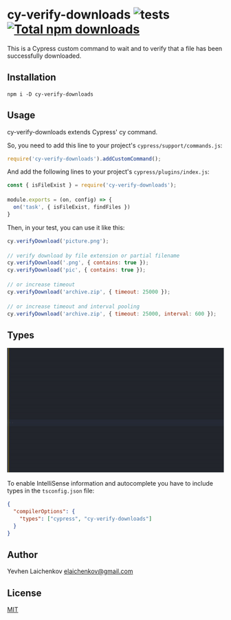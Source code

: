 # cy-verify-downloads ![tests](https://github.com/elaichenkov/cy-verify-downloads/actions/workflows/test.yml/badge.svg) [![Total npm downloads](https://img.shields.io/npm/dt/cy-verify-downloads.svg)](https://www.npmjs.com/package/cy-verify-downloads)

This is a Cypress custom command to wait and to verify that a file has been successfully downloaded.

## Installation

```shell
npm i -D cy-verify-downloads
```

## Usage

cy-verify-downloads extends Cypress' cy command.

So, you need to add this line to your project's `cypress/support/commands.js`:

```javascript
require('cy-verify-downloads').addCustomCommand();
```

And add the following lines to your project's `cypress/plugins/index.js`:

```javascript
const { isFileExist } = require('cy-verify-downloads');

module.exports = (on, config) => {
  on('task', { isFileExist, findFiles })
}
```

Then, in your test, you can use it like this:

```javascript
cy.verifyDownload('picture.png');

// verify download by file extension or partial filename
cy.verifyDownload('.png', { contains: true });
cy.verifyDownload('pic', { contains: true });

// or increase timeout
cy.verifyDownload('archive.zip', { timeout: 25000 });

// or increase timeout and interval pooling
cy.verifyDownload('archive.zip', { timeout: 25000, interval: 600 });
```

## Types

![Autocompletion](./assets/autocompletion.gif?raw=true)

To enable IntelliSense information and autocomplete you have to include types in the `tsconfig.json` file:

```json
{
  "compilerOptions": {
    "types": ["cypress", "cy-verify-downloads"]
  }
}
```

## Author

Yevhen Laichenkov <elaichenkov@gmail.com>

## License

[MIT](LICENSE)
